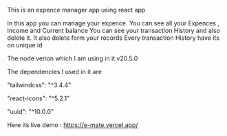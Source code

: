 This is an expence manager app using react app

In this app you can manage your expence. You can see all your Expences , Income and Current balance 
You can see your transaction History and also delete it. It also delete form your records
Every transaction History have its on unique id

The node verion which I am using in it v20.5.0

The dependencies I used in it are

"tailwindcss": "^3.4.4"

"react-icons": "^5.2.1"

"uuid": "^10.0.0"

Here its live demo : https://e-mate.vercel.app/
